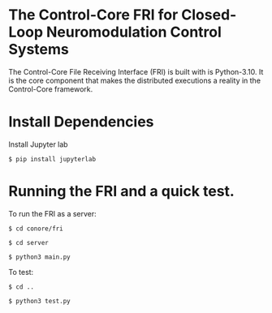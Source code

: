 # The Control-Core FRI for Closed-Loop Neuromodulation Control Systems

The Control-Core File Receiving Interface (FRI) is built with is Python-3.10. It is the core component that makes the distributed executions a reality in the Control-Core framework.

# Install Dependencies

Install Jupyter lab
````
$ pip install jupyterlab
````

# Running the FRI and a quick test.

To run the FRI as a server:
````
$ cd conore/fri

$ cd server

$ python3 main.py
````

To test:
````
$ cd ..

$ python3 test.py
````

